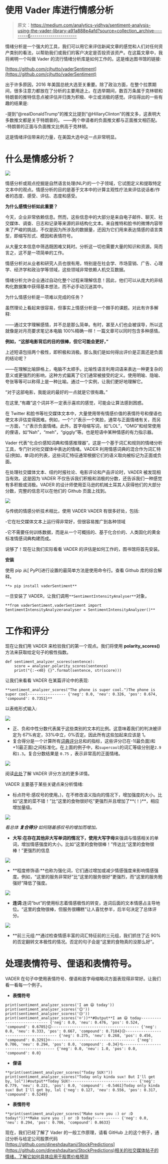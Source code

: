 # 使用 Vader 库进行情感分析

> 原文：<https://medium.com/analytics-vidhya/sentiment-analysis-using-the-vader-library-a91a888e4afd?source=collection_archive---------6----------------------->

情绪分析是一个强大的工具，我们可以用它来评估新闻文章的感觉和人们对任何资产类别的看法，以帮助我们或我们的客户决定是否投资该资产。在这篇文章中，我将阐明一个叫做 Vader 的流行情绪分析库是如何工作的。这是维达图书馆的链接:

[https://github.com/cjhutto/vaderSentiment](https://github.com/cjhutto/vaderSentiment)

出于许多原因，2016 年美国总统大选至关重要。除了政治方面，在整个拉票期间，很多注意力都放在了分析的主要用途上。在选举期间，数百万条属于克林顿和特朗普的推特信息点被评估并归类为积极、中立或消极的感觉。评估得出的一些有趣的结果是:

-提到“@realDonaldTrump”的推文比提到“@HillaryClinton”的推文多，这表明大多数推文都是关于特朗普的。
——两个申请者的负面推文都与正面推文相匹配。
-特朗普的正面与负面推文比例高于克林顿。

这是情绪评估带来的力量，在美国大选中这一点非常明显。

# 什么是情感分析？

![](img/72a6348f6ce52bee94bc3c21f136fbcb.png)

情感分析或观点挖掘是自然语言处理(NLP)的一个子领域，它试图定义和提取特定文本中的观点。情感分析的目的是基于文本中的计算主观性疗法来评估说话者/作者的态度、感受、评估、态度和感受。

**为什么感情分析如此重要？**

今天，企业非常依赖信息。然而，这些信息中的大部分是来自电子邮件、聊天、社交媒体、调查、日志和记录等来源的非结构化文本。来自推特和脸书的微博内容带来了严峻的挑战，不仅是因为所涉及的数据量，还因为它们用来表达情感的语言类型，即缩写形式、模因和表情符号。

从大量文本信息中筛选既困难又耗时。分析这一切也需要大量的知识和资源。简而言之，这不是一项简单的工作。

情感分析对从业者和研究人员也很有用，特别是在社会学、市场营销、广告、心理学、经济学和政治学等领域，这些领域非常依赖人机交互数据。

情绪分析允许企业通过自动化整个过程来理解信息！因此，他们可以从庞大的非结构化数据集中获得基本想法，而不必手动沉迷其中。

为什么情感分析是一项难以完成的任务？

虽然理论上看起来很容易，但事实上情感分析是一个棘手的课题。对此有许多解释:

——通过文字理解感情，并不总是那么简单。有时，甚至人们也会被误导，所以这就像是对月亮要求笔记本电脑 100%精确一样！一篇文章可以同时包含多种感情。

**例如，“这部电影背后的目的很棒，但它可能会更好，”**

上述短语包括两个极性，即积极和消极。那么我们是如何得出评价是正面还是负面的结论呢？

——在理解比喻辞格上，电脑不太顺手。比喻性语言利用词语来表达一种更复杂的意义或更强烈的影响，这种方式偏离了它们通常被接受的定义。使用明喻、隐喻、夸张等等可以称得上是一种比喻。通过一个实例，让我们更好地理解它。

“对于这部电影，我能说的最好的一点就是它很有趣。”

在这里,“有趣”这个词并不一定表示喜欢的感觉，可能会让算法感到困惑。

在 Twitter 和脸书等社交媒体文本中，大量使用带有情感价值的表情符号和俚语也使文本评估变得困难。例如，一个“:)”表示一个笑脸，通常与正面情绪有关，而另一方面，“:(”表示负面情绪。此外，首字母缩写词，如“LOL”，“OMG”和经常使用的俚语，如“Nah”，“meh”，“giggly”等。也是短语中某种情感的有力指示器。

Vader 代表“化合价感知词典和情感推理器”。这是一个基于词汇和规则的情绪分析工具，专门针对社交媒体中表达的情绪。VADER 利用情感词典的混合作为词汇特征(例如，单词)的列表，这些词汇特征通常根据它们的语义取向被标记为正面或负面。

在处理社交媒体文本、纽约时报社论、电影评论和产品评论时，VADER 被发现相当有效。这是因为 VADER 不仅告诉我们积极和消极的分数，还告诉我们一种感觉有多积极或消极。VADER 的设计师使用亚马逊的机械土耳其人获得他们的大部分分数，完整的信息可以在他们的 Github 页面上找到。

![](img/4f6b0c2303ed18e1f8ffdb4df681f586.png)

与传统的情感分析技术相比，使用 VADER VADER 有很多好处，包括:

-它在社交媒体文本上运行得非常好，但很容易推广到各种领域

-它不需要任何训练数据，而是从一个可概括的、基于化合价的、人类固化的黄金标准情感词典构建而成。

说够了！现在让我们实际看看 VADER 的评估是如何工作的，图书馆将首先安装。

**安装**

使用 pip 从[ PyPI]进行设置的最简单方法是使用命令行。查看 Github 库的综合解释。

`**> pip install vaderSentiment**`

一旦安装了 VADER，让我们调用`**SentimentIntensityAnalyser**`对象，

```
**from vaderSentiment.vaderSentiment import SentimentIntensityAnalyzeranalyser = SentimentIntensityAnalyzer()**
```

# 工作和评分

现在让我们用 VADER 来检验我们的第一个观点。我们将使用 **polarity_scores()** 方法来获取给定句子的极性指数。

```
def sentiment_analyzer_scores(sentence):
    score = analyser.polarity_scores(sentence)
    print("{:-<40} {}".format(sentence, str(score)))
```

让我们来看看 VADER 在某篇评论中的表现:

```
**sentiment_analyzer_scores("The phone is super cool.")The phone is super cool----------------- {'neg': 0.0, 'neu': 0.326, 'pos': 0.674, 'compound': 0.7351}**
```

以表格形式输入:

![](img/097c0ad2a1056b0c1978dcd5e1e7a29d.png)

*   正、负和中性分数代表属于这些类别的文本的比例。这意味着我们的判决被评定为 67%肯定，33%中立，0%否定。因此所有这些加起来应该是 1。
*   复合得分是一个计算所有[词典评分](https://github.com/cjhutto/vaderSentiment/blob/master/vaderSentiment/vader_lexicon.txt?source=post_page---------------------------)总和的指标，这些评分已在-1(最负面)和+1(最正面)之间标准化。在上面的例子中，和`supercool`的词汇等级分别是`2.9`和`1.3`。复合分数结果是 `0.75` ，表示非常高的正面情绪。

![](img/a8ba321d802c113702c55728e97256dd.png)

阅读[此处](https://github.com/cjhutto/vaderSentiment?source=post_page---------------------------#about-the-scoring)了解 VADER 评分方法的更多详情。

VADER 主要基于某些关键点来分析情绪:

*   标点符号:感叹号的使用。)，在不修改语义指向的情况下，增加强度的大小。比如“这里的菜不错！”比“这里的食物很好吃”更强烈并且增加了**(！)**，相应增加量级。

![](img/48c08dc9e8d4233c8cc08ba5215db4e2.png)

*看总体* ***复合得分*** *如何随着感叹号的增加而增加。*

*   **大写:**在存在其他非大写单词的情况下，使用**大写字母**来强调与情感相关的单词，增加情感强度的大小。比如“这里的食物很棒！”传达比“这里的食物很棒！”更强烈的信息

![](img/feb38c8d92263ab0d95b803c23a9b8d1.png)

*   **程度修饰语:**也称为强化词，它们通过增加或减少情感强度来影响情感强度。例如，“这里的服务非常好”比“这里的服务很好”更强烈，而“这里的服务勉强好”降低了强度。

![](img/50db11c26ac03d1f71e96a8163328e71.png)

*   **连词**:连词“but”的使用标志着情感极性的转变，连词后面的文本情感占主导地位。“这里的食物很棒，但服务很糟糕”让人喜忧参半，后半句决定了总体评分。

![](img/7f83610ba0962156718cdfe11656446c.png)

*   **前三元组:**通过检查情感丰富的词汇特征前的三元组，我们抓住了近 90%的否定翻转文本极性的情况。否定的句子会是“这里的食物真的没那么好”。

# 处理表情符号、俚语和表情符号。

VADER 在句子中使用表情符号、俚语和首字母缩略词方面表现得非常好。让我们看一看每一个例子。

*   **表情符号**

```
print(sentiment_analyzer_scores('I am 😄 today'))
print(sentiment_analyzer_scores('😊'))
print(sentiment_analyzer_scores('😥'))
print(sentiment_analyzer_scores('☹️'))**#Output**I am 😄 today---------------------------- {'neg': 0.0, 'neu': 0.476, 'pos': 0.524, 'compound': 0.6705}😊--------------------------------------- {'neg': 0.0, 'neu': 0.333, 'pos': 0.667, 'compound': 0.7184}😥--------------------------------------- {'neg': 0.275, 'neu': 0.268, 'pos': 0.456, 'compound': 0.3291}☹️-------------------------------------- {'neg': 0.706, 'neu': 0.294, 'pos': 0.0, 'compound': -0.34}💘--------------------------------------- {'neg': 0.0, 'neu': 1.0, 'pos': 0.0, 'compound': 0.0}
```

*   **俚语**

```
**print(sentiment_analyzer_scores("Today SUX!"))
print(sentiment_analyzer_scores("Today only kinda sux! But I'll get by, lol"))#output**Today SUX!------------------------------ {'neg': 0.779, 'neu': 0.221, 'pos': 0.0, 'compound': -0.5461}Today only kinda sux! But I'll get by, lol {'neg': 0.127, 'neu': 0.556, 'pos': 0.317, 'compound': 0.5249}
```

*   **表情符号**

```
**print(sentiment_analyzer_scores("Make sure you :) or :D today!"))**Make sure you :) or :D today!----------- {'neg': 0.0, 'neu': 0.294, 'pos': 0.706, 'compound': 0.8633}
```

现在，我们已经了解了 Vader 的一般工作原理，请看 GitHub 上的这个例子，通过分析与给定公司股票代码[https://github.com/dineshdaultani/StockPredictions](https://github.com/dineshdaultani/StockPredictions)相关的社交媒体帖子的情绪，了解它如何具体应用于股票价格预测